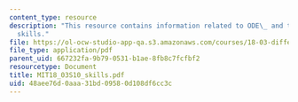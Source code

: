 ```yaml
---
content_type: resource
description: "This resource contains information related to ODE\_ and ten\_essential\_\
  skills."
file: https://ol-ocw-studio-app-qa.s3.amazonaws.com/courses/18-03-differential-equations-spring-2010/48aee76d0aaa31bd09580d108df6cc3c_MIT18_03S10_skills.pdf
file_type: application/pdf
parent_uid: 667232fa-9b79-0531-b1ae-8fb8c7fcfbf2
resourcetype: Document
title: MIT18_03S10_skills.pdf
uid: 48aee76d-0aaa-31bd-0958-0d108df6cc3c
---
```

